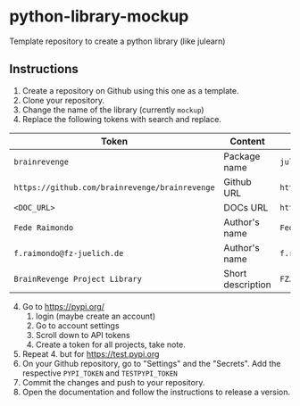 # python-library-mockup
Template repository to create a python library (like julearn)


## Instructions

1. Create a repository on Github using this one as a template.
2. Clone your repository.
3. Change the name of the library (currently `mockup`)
4. Replace the following tokens with search and replace.

| Token  | Content | Example |
| ------------- | ------------- |------------- |
| `brainrevenge`  | Package name  | `julearn` |
| `https://github.com/brainrevenge/brainrevenge` | Github URL   | `https://github.com/juaml/julearn/` |
| `<DOC_URL>` | DOCs URL   | `https://juaml.github.io/julearn` |
| `Fede Raimondo` | Author's name | `Fede Raimondo` |
| `f.raimondo@fz-juelich.de` | Author's name | `f.raimondo@fz-juelich.de` |
| `BrainRevenge Project Library` | Short description | `FZJ AML Library`

4. Go to https://pypi.org/
   1. login (maybe create an account)
   2. Go to account settings
   3. Scroll down to API tokens
   4. Create a token for all projects, take note.
5. Repeat 4. but for https://test.pypi.org
6. On your Github repository, go to "Settings" and the "Secrets". Add the respective `PYPI_TOKEN` and `TESTPYPI_TOKEN`
7. Commit the changes and push to your repository.
8. Open the documentation and follow the instructions to release a version.